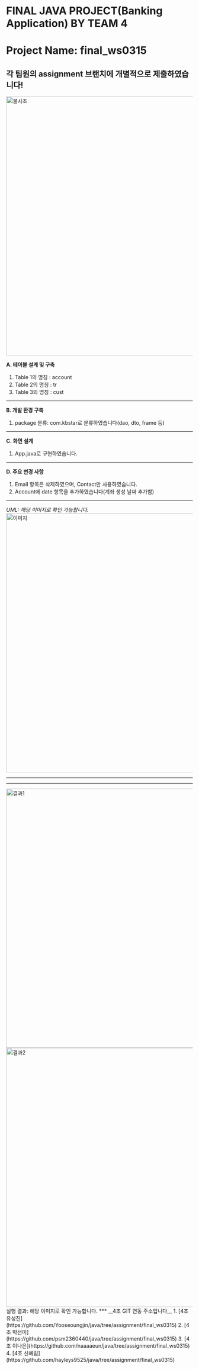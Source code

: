 # FINAL JAVA PROJECT(Banking Application) BY TEAM 4
# Project Name: final_ws0315
## 각 팀원의 assignment 브랜치에 개별적으로 제출하였습니다!
<img width="700" alt="불사조" src="https://github.com/hayleys9525/java/blob/assignment/final_ws0315/linkedin_banner_image_1.png">

__A. 테이블 설계 및 구축__
   1. Table 1의 명칭 : account
   2. Table 2의 명칭 : tr
   3. Table 3의 명칭 : cust
***

__B. 개발 환경 구축__
   1. package 분류: com.kbstar로 분류하였습니다(dao, dto, frame 등)
 ***

__C. 화면 설계__
   1. App.java로 구현하였습니다.
***

__D. 주요 변경 사항__
1. Email 항목은 삭제하였으며, Contact만 사용하였습니다.
2. Account에 date 항목을 추가하였습니다(계좌 생성 날짜 추가함)
***
_UML: 해당 이미지로 확인 가능합니다._
<img width="700" alt="이미지" src="https://github.com/hayleys9525/java/blob/assignment/final_ws0315/0315UMLFINAL.jpg">
***
***
<img width="700" alt="결과1" src="https://github.com/hayleys9525/java/blob/assignment/final_ws0315/%EA%B2%B0%EA%B3%BC1.PNG">
<img width="700" alt="결과2" src="https://github.com/hayleys9525/java/blob/assignment/final_ws0315/%EA%B2%B0%EA%B3%BC2.PNG">
실행 결과: 해당 이미지로 확인 가능합니다.
***
__4조 GIT 연동 주소입니다__
1. [4조 유성진](https://github.com/Yooseoungjin/java/tree/assignment/final_ws0315)
2. [4조 박선미](https://github.com/psm2360440/java/tree/assignment/final_ws0315)
3. [4조 이나은](https://github.com/naaaaeun/java/tree/assignment/final_ws0315)
4. [4조 신혜림](https://github.com/hayleys9525/java/tree/assignment/final_ws0315)
